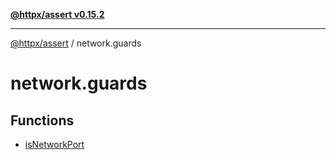 [**@httpx/assert v0.15.2**](../README.md)

***

[@httpx/assert](../README.md) / network.guards

# network.guards

## Functions

- [isNetworkPort](functions/isNetworkPort.md)

